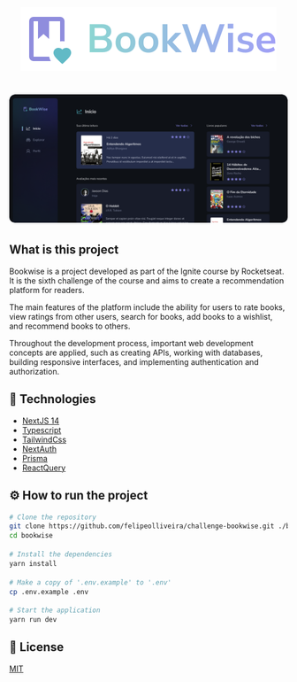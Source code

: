 <h4 align="center">
  <img src="docs/bookwise.svg" />
</h4>

<h1 align="center">
  <img style="border-radius: 10px" height="auto" alt="Screenshot" title="Screenshot" src="docs/screenshot.png" />
</h1>

## What is this project

Bookwise is a project developed as part of the Ignite course by Rocketseat. It is the sixth challenge of the course and aims to create a recommendation platform for readers.

The main features of the platform include the ability for users to rate books, view ratings from other users, search for books, add books to a wishlist, and recommend books to others.

Throughout the development process, important web development concepts are applied, such as creating APIs, working with databases, building responsive interfaces, and implementing authentication and authorization.

## 🚀 Technologies

- [NextJS 14](https://nextjs.org/)
- [Typescript](https://www.typescriptlang.org/)
- [TailwindCss](https://tailwindcss.com/)
- [NextAuth](https://next-auth.js.org/)
- [Prisma](https://www.prisma.io/)
- [ReactQuery](https://tanstack.com/query/latest)

## ⚙️ How to run the project

```sh
# Clone the repository
git clone https://github.com/felipeolliveira/challenge-bookwise.git ./bookwise
cd bookwise

# Install the dependencies
yarn install

# Make a copy of '.env.example' to '.env'
cp .env.example .env

# Start the application
yarn run dev
```

## 📄 License

[MIT](LICENSE.txt)
